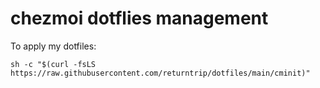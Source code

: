 # chezmoi dotflies management

To apply my dotfiles:

`sh -c "$(curl -fsLS https://raw.githubusercontent.com/returntrip/dotfiles/main/cminit)"`
